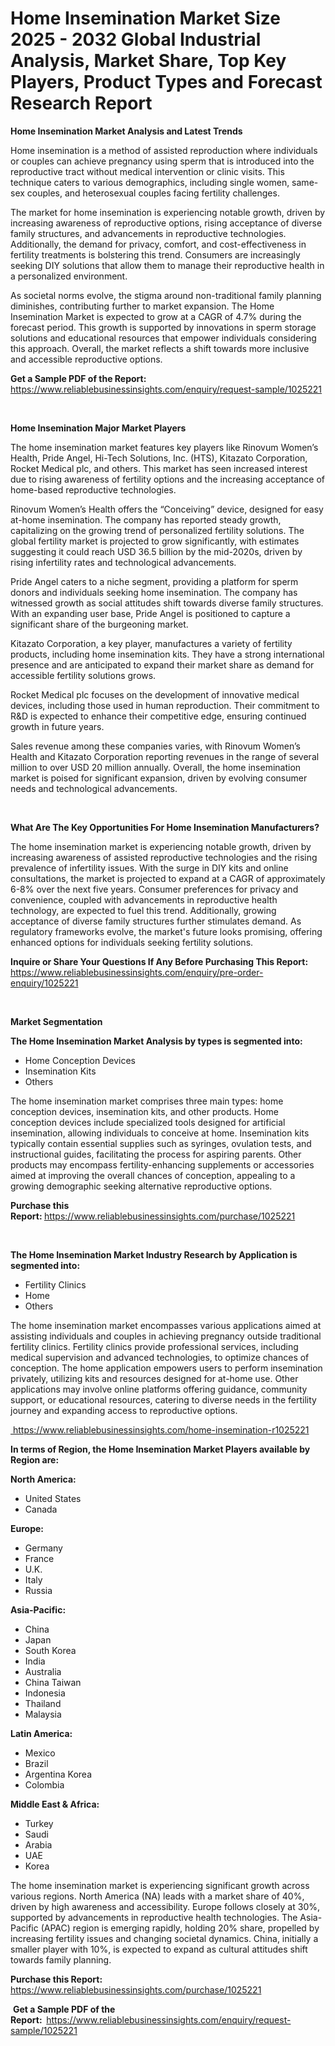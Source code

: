 <p><h1>Home Insemination Market Size 2025 - 2032 Global Industrial Analysis, Market Share, Top Key Players, Product Types and Forecast Research Report</h1></p><p><strong>Home Insemination Market Analysis and Latest Trends</strong></p>
<p><p>Home insemination is a method of assisted reproduction where individuals or couples can achieve pregnancy using sperm that is introduced into the reproductive tract without medical intervention or clinic visits. This technique caters to various demographics, including single women, same-sex couples, and heterosexual couples facing fertility challenges. </p><p>The market for home insemination is experiencing notable growth, driven by increasing awareness of reproductive options, rising acceptance of diverse family structures, and advancements in reproductive technologies. Additionally, the demand for privacy, comfort, and cost-effectiveness in fertility treatments is bolstering this trend. Consumers are increasingly seeking DIY solutions that allow them to manage their reproductive health in a personalized environment. </p><p>As societal norms evolve, the stigma around non-traditional family planning diminishes, contributing further to market expansion. The Home Insemination Market is expected to grow at a CAGR of 4.7% during the forecast period. This growth is supported by innovations in sperm storage solutions and educational resources that empower individuals considering this approach. Overall, the market reflects a shift towards more inclusive and accessible reproductive options.</p></p>
<p><strong>Get a Sample PDF of the Report:&nbsp;</strong> <a href="https://www.reliablebusinessinsights.com/enquiry/request-sample/1025221?utm_campaign=3696&utm_medium=2&utm_source=Github&utm_content=ia&utm_term=18042025&utm_id=home-insemination">https://www.reliablebusinessinsights.com/enquiry/request-sample/1025221</a></p>
<p>&nbsp;</p>
<p><strong>Home Insemination Major Market Players</strong></p>
<p><p>The home insemination market features key players like Rinovum Women’s Health, Pride Angel, Hi-Tech Solutions, Inc. (HTS), Kitazato Corporation, Rocket Medical plc, and others. This market has seen increased interest due to rising awareness of fertility options and the increasing acceptance of home-based reproductive technologies.</p><p>Rinovum Women’s Health offers the “Conceiving” device, designed for easy at-home insemination. The company has reported steady growth, capitalizing on the growing trend of personalized fertility solutions. The global fertility market is projected to grow significantly, with estimates suggesting it could reach USD 36.5 billion by the mid-2020s, driven by rising infertility rates and technological advancements.</p><p>Pride Angel caters to a niche segment, providing a platform for sperm donors and individuals seeking home insemination. The company has witnessed growth as social attitudes shift towards diverse family structures. With an expanding user base, Pride Angel is positioned to capture a significant share of the burgeoning market.</p><p>Kitazato Corporation, a key player, manufactures a variety of fertility products, including home insemination kits. They have a strong international presence and are anticipated to expand their market share as demand for accessible fertility solutions grows.</p><p>Rocket Medical plc focuses on the development of innovative medical devices, including those used in human reproduction. Their commitment to R&D is expected to enhance their competitive edge, ensuring continued growth in future years.</p><p>Sales revenue among these companies varies, with Rinovum Women’s Health and Kitazato Corporation reporting revenues in the range of several million to over USD 20 million annually. Overall, the home insemination market is poised for significant expansion, driven by evolving consumer needs and technological advancements.</p></p>
<p>&nbsp;</p>
<p><strong>What Are The Key Opportunities For Home Insemination Manufacturers?</strong></p>
<p><p>The home insemination market is experiencing notable growth, driven by increasing awareness of assisted reproductive technologies and the rising prevalence of infertility issues. With the surge in DIY kits and online consultations, the market is projected to expand at a CAGR of approximately 6-8% over the next five years. Consumer preferences for privacy and convenience, coupled with advancements in reproductive health technology, are expected to fuel this trend. Additionally, growing acceptance of diverse family structures further stimulates demand. As regulatory frameworks evolve, the market's future looks promising, offering enhanced options for individuals seeking fertility solutions.</p></p>
<p><strong>Inquire or Share Your Questions If Any Before Purchasing This Report:</strong> <a href="https://www.reliablebusinessinsights.com/enquiry/pre-order-enquiry/1025221?utm_campaign=3696&utm_medium=2&utm_source=Github&utm_content=ia&utm_term=18042025&utm_id=home-insemination">https://www.reliablebusinessinsights.com/enquiry/pre-order-enquiry/1025221</a></p>
<p>&nbsp;</p>
<p><strong>Market Segmentation</strong></p>
<p><strong>The Home Insemination Market Analysis by types is segmented into:</strong></p>
<p><ul><li>Home Conception Devices</li><li>Insemination Kits</li><li>Others</li></ul></p>
<p><p>The home insemination market comprises three main types: home conception devices, insemination kits, and other products. Home conception devices include specialized tools designed for artificial insemination, allowing individuals to conceive at home. Insemination kits typically contain essential supplies such as syringes, ovulation tests, and instructional guides, facilitating the process for aspiring parents. Other products may encompass fertility-enhancing supplements or accessories aimed at improving the overall chances of conception, appealing to a growing demographic seeking alternative reproductive options.</p></p>
<p><strong>Purchase this Report:&nbsp;</strong><a href="https://www.reliablebusinessinsights.com/purchase/1025221?utm_campaign=3696&utm_medium=2&utm_source=Github&utm_content=ia&utm_term=18042025&utm_id=home-insemination">https://www.reliablebusinessinsights.com/purchase/1025221</a></p>
<p>&nbsp;</p>
<p><strong>The Home Insemination Market Industry Research by Application is segmented into:</strong></p>
<p><ul><li>Fertility Clinics</li><li>Home</li><li>Others</li></ul></p>
<p><p>The home insemination market encompasses various applications aimed at assisting individuals and couples in achieving pregnancy outside traditional fertility clinics. Fertility clinics provide professional services, including medical supervision and advanced technologies, to optimize chances of conception. The home application empowers users to perform insemination privately, utilizing kits and resources designed for at-home use. Other applications may involve online platforms offering guidance, community support, or educational resources, catering to diverse needs in the fertility journey and expanding access to reproductive options.</p></p>
<p><a href="https://www.reliablebusinessinsights.com/home-insemination-r1025221?utm_campaign=3696&utm_medium=2&utm_source=Github&utm_content=ia&utm_term=18042025&utm_id=home-insemination">&nbsp;https://www.reliablebusinessinsights.com/home-insemination-r1025221</a></p>
<p><strong>In terms of Region, the Home Insemination Market Players available by Region are:</strong></p>
<p>
    <p> <strong> North America: </strong>
        <ul>
            <li>United States</li>
            <li>Canada</li>
        </ul>
        </p> 
    <p> <strong> Europe: </strong>
        <ul>
            <li>Germany</li>
            <li>France</li>
            <li>U.K.</li>
            <li>Italy</li>
            <li>Russia</li>
        </ul>
        </p> 
    <p> <strong> Asia-Pacific: </strong>
        <ul>
            <li>China</li>
            <li>Japan</li>
            <li>South Korea</li>
            <li>India</li>
            <li>Australia</li>
            <li>China Taiwan</li>
            <li>Indonesia</li>
            <li>Thailand</li>
            <li>Malaysia</li>
        </ul>
        </p> 
    <p> <strong> Latin America: </strong>
        <ul>
            <li>Mexico</li>
            <li>Brazil</li>
            <li>Argentina Korea</li>
            <li>Colombia</li>
        </ul>
        </p> 
    <p> <strong> Middle East & Africa: </strong>
        <ul>
            <li>Turkey</li>
            <li>Saudi</li>
            <li>Arabia</li>
            <li>UAE</li>
            <li>Korea</li>
        </ul>
    </p>
    </p>
<p><p>The home insemination market is experiencing significant growth across various regions. North America (NA) leads with a market share of 40%, driven by high awareness and accessibility. Europe follows closely at 30%, supported by advancements in reproductive health technologies. The Asia-Pacific (APAC) region is emerging rapidly, holding 20% share, propelled by increasing fertility issues and changing societal dynamics. China, initially a smaller player with 10%, is expected to expand as cultural attitudes shift towards family planning.</p></p>
<p><strong>Purchase this Report: </strong><a href="https://www.reliablebusinessinsights.com/purchase/1025221?utm_campaign=3696&utm_medium=2&utm_source=Github&utm_content=ia&utm_term=18042025&utm_id=home-insemination">https://www.reliablebusinessinsights.com/purchase/1025221</a></p>
<p>&nbsp;<strong>Get a Sample PDF of the Report:&nbsp;&nbsp;</strong><a href="https://www.reliablebusinessinsights.com/enquiry/request-sample/1025221?utm_campaign=3696&utm_medium=2&utm_source=Github&utm_content=ia&utm_term=18042025&utm_id=home-insemination">https://www.reliablebusinessinsights.com/enquiry/request-sample/1025221</a></p>
<p><strong></strong></p>
<p><p></p><p></p><p></p></p>